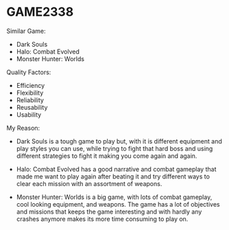 # GAME2338

Similar Game:
- Dark Souls
- Halo: Combat Evolved
- Monster Hunter: Worlds

Quality Factors:
- Efficiency
- Flexibility
- Reliability
- Reusability
- Usability

My Reason:
- Dark Souls is a tough game to play but, with it is different equipment and play styles you can use, while trying to fight that hard boss
and using different strategies to fight it making you come again and again. 

- Halo: Combat Evolved has a good narrative and combat gameplay that made me want to play again after beating it and try different ways to
clear each mission with an assortment of weapons.

- Monster Hunter: Worlds is a big game, with lots of combat gameplay, cool looking equipment, and weapons. The game has a lot of objectives
and missions that keeps the game interesting and with hardly any crashes anymore makes its more time consuming to play on.
